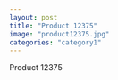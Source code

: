 ```yaml
---
layout: post
title: "Product 12375"
image: "product12375.jpg"
categories: "category1"
---
```

Product 12375
